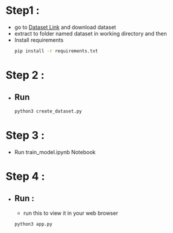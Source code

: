
# Step1 :
- go to <a href="https://www.kaggle.com/datasets/fatihkgg/affectnet-yolo-format">Dataset Link</a>
and download dataset
- extract to folder named dataset in working directory and then 
- Install requirements
    ```bash
    pip install -r requirements.txt
    ```

# Step 2 : 

- ## Run

    ```bash
    python3 create_dataset.py
    ```

# Step 3 :

- Run train_model.ipynb Notebook

# Step 4 :

 - ## Run :
    -   run this to view it in your web browser

    ```
    python3 app.py 
    ```